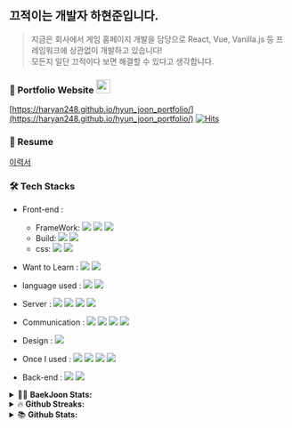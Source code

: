 ## 끄적이는 개발자 하현준입니다.
> 지금은 회사에서 게임 홈페이지 개발을 담당으로 React, Vue, Vanilla.js 등 프레임워크에 상관없이 개발하고 있습니다!<br/>
> 모든지 일단 끄적이다 보면 해결할 수 있다고 생각합니다.

<!--
**haryan248/haryan248** is a ✨ _special_ ✨ repository because its `README.md` (this file) appears on your GitHub profile.

Here are some ideas to get you started:

- 🔭 I’m currently working on ...
- 🌱 I’m currently learning ...
- 👯 I’m looking to collaborate on ...
- 🤔 I’m looking for help with ...
- 💬 Ask me about ...
- 📫 How to reach me: ...
- 😄 Pronouns: ...
- ⚡ Fun fact: ...
-->

### 🎨 Portfolio Website <img src="https://media.giphy.com/media/hvRJCLFzcasrR4ia7z/giphy.gif" width="25px">  

[https://haryan248.github.io/hyun_joon_portfolio/](https://haryan248.github.io/hyun_joon_portfolio/) <span>[![Hits](https://hits.seeyoufarm.com/api/count/incr/badge.svg?url=https%3A%2F%2Fgithub.com%2Fharyan248%2Fhit-counter&count_bg=%2379C83D&title_bg=%23000000&icon=&icon_color=%23E7E7E7&title=hits&edge_flat=false)](https://hits.seeyoufarm.com)</span>

### 📖 Resume
[이력서](https://www.rallit.com/resumes/174216@haryan96/%ED%95%98%ED%98%84%EC%A4%80)

### 🛠 Tech Stacks
* Front-end : 
  - FrameWork: <span><img src="https://img.shields.io/badge/React-61DAFB?style=flat-square&logo=React&logoColor=white"/></span>
<span><img src="https://img.shields.io/badge/Next.js-000000?style=flat-square&logo=Next.js&logoColor=white"/></span>
<span><img src="https://img.shields.io/badge/Vue.js-4FC08D?style=flat-square&logo=Vue.js&logoColor=white"/></span>
  - Build: <span><img src="https://img.shields.io/badge/Webpack-8DD6F9?style=flat-square&logo=Webpack&logoColor=white"/></span>
<span><img src="https://img.shields.io/badge/Vite-646CFF?style=flat-square&logo=Vite&logoColor=white"/></span>
  - css: <span><img src="https://img.shields.io/badge/Sass-CC6699?style=flat-square&logo=Sass&logoColor=white"/></span>
<span><img src="https://img.shields.io/badge/styled_components-DB7093?style=flat-square&logo=styled-components&logoColor=white"/></span>

* Want to Learn :
<span><img src="https://img.shields.io/badge/Storybook-FF4785?style=flat-square&logo=Storybook&logoColor=white"/></span>
<span><img src="https://img.shields.io/badge/Jest-C21325?style=flat-square&logo=Jest&logoColor=white"/></span>

* language used : <span><img src="https://img.shields.io/badge/JavaScript-F7DF1E?style=flat-square&logo=JavaScript&logoColor=white"/></span>
<span><img src="https://img.shields.io/badge/TypeScript-3178C6?style=flat-square&logo=TypeScript&logoColor=white"/></span>

* Server : <span><img src="https://img.shields.io/badge/Naver Cloud Platform-03C75A?style=flat-square&logo=Naver&logoColor=white"/></span> <span><img src="https://img.shields.io/badge/Amazon AWS-232F3E?style=flat-square&logo=Amazon AWS&logoColor=white"/></span>
<span><img src="https://img.shields.io/badge/NGINX-009639?style=flat-square&logo=NGINX&logoColor=white"/></span>
<span><img src="https://img.shields.io/badge/Ubuntu-E95420?style=flat-square&logo=Ubuntu&logoColor=white"/></span>

* Communication : <span><img src="https://img.shields.io/badge/Microsoft_Teams-6264A7?style=flat-square&logo=Microsoft Teams&logoColor=white"/></span>
<span><img src="https://img.shields.io/badge/Slack-4A154B?style=flat-square&logo=Slack&logoColor=white"/></span>
<span><img src="https://img.shields.io/badge/Jira-0052CC?style=flat-square&logo=Jira&logoColor=white"/></span>
<span><img src="https://img.shields.io/badge/Notion-000000?style=flat-square&logo=Notion&logoColor=white"/></span>

* Design : <span><img src="https://img.shields.io/badge/Figma-F24E1E?style=flat-square&logo=Figma&logoColor=white"/></span>

* Once I used : <span><img src="https://img.shields.io/badge/Java-007396?style=flat-square&logo=Java&logoColor=white"/></span>
<span><img src="https://img.shields.io/badge/Python-3776AB?style=flat-square&logo=Python&logoColor=white"/></span>
<span><img src="https://img.shields.io/badge/C-A8B9CC?style=flat-square&logo=C&logoColor=white"/></span>
<span><img src="https://img.shields.io/badge/Unity-000000?style=flat-square&logo=Unity&logoColor=white"/></span>

* Back-end : <span><img src="https://img.shields.io/badge/MySQL-4479A1?style=flat-square&logo=MySQL&logoColor=white"/></span>
<span><img src="https://img.shields.io/badge/Django-092E20?style=flat-square&logo=Django&logoColor=white"/></span>

<details>
<summary>🤷‍♂️ <b>BaekJoon Stats: </b></summary>
  <br>
<p align="center">
  <img src="http://mazassumnida.wtf/api/v2/generate_badge?boj=haryan96"/>
</p>
</details>

<details>
<summary>&#128293; <b>Github Streaks: </b></summary>
  <br>
<p align = "center">
  <img height="200em" src="https://github-readme-streak-stats.herokuapp.com/?user=haryan248&hide_border=true&theme=vue-dark" />  
</p>
</details>

<details>
<summary>📚 <b>Github Stats: </b></summary>
<br>
<p align = "center">
  <img src="https://github-readme-stats.vercel.app/api?username=haryan248&&show_icons=true&theme=vue-dark&line_height=27"/>
  <img src="https://github-readme-stats.vercel.app/api/top-langs/?username=haryan248&theme=vue-dark&langs_count=3">
</p>
</details>
